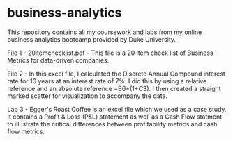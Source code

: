# business-analytics
This repository contains all my coursework and labs from my online business analytics bootcamp provided by Duke University. 

File 1 - 20itemchecklist.pdf - This file is a 20 item check list of Business Metrics for data-driven companies.

File 2 - In this excel file, I calculated the Discrete Annual Compound interest rate for 10 years at an interest rate of 7%. I did this by using a relative reference and an absolute reference =B6*(1+$C$3). I then created a straight marked scatter for visualization to accompany the data. 

Lab 3 - Egger's Roast Coffee is an excel file which we used as a case study. It contains a Profit & Loss (P&L) statement as well as a Cash Flow statment to illustrate the critical differences between profitability metrics and cash flow metrics. 


